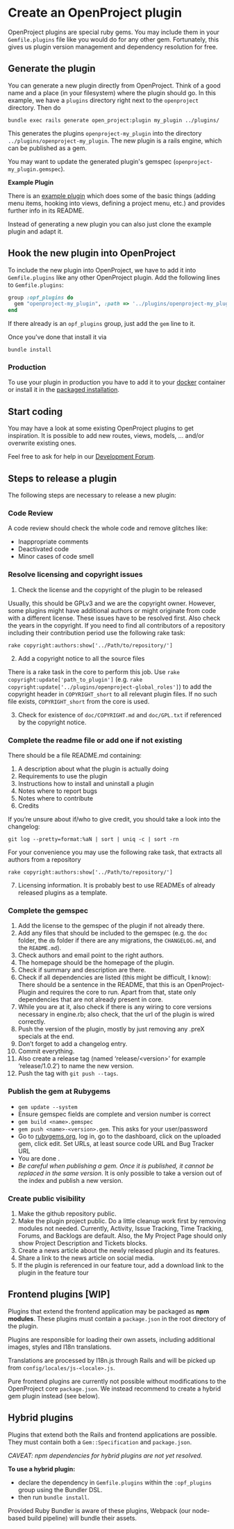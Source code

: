 # Create an OpenProject plugin

OpenProject plugins are special ruby gems. You may include them in your `Gemfile.plugins` file like you would do for any other gem. Fortunately, this gives us plugin version management and dependency resolution for free.

## Generate the plugin

You can generate a new plugin directly from OpenProject. Think of a good name and a place (in your filesystem) where the plugin should go. In this example, we have a `plugins` directory right next to the `openproject` directory. Then do

```shell
bundle exec rails generate open_project:plugin my_plugin ../plugins/
```

This generates the plugins `openproject-my_plugin` into the directory `../plugins/openproject-my_plugin`. The new plugin is a rails engine, which can be published as a gem.

You may want to update the generated plugin's gemspec (`openproject-my_plugin.gemspec`).

**Example Plugin**

There is an [example plugin](https://github.com/opf/openproject-proto_plugin) which does some of the basic things (adding menu items, hooking into views, defining a project menu, etc.) and provides further info in its README.

Instead of generating a new plugin you can also just clone the example plugin and adapt it.

## Hook the new plugin into OpenProject

To include the new plugin into OpenProject, we have to add it into `Gemfile.plugins` like any other OpenProject plugin. Add the following lines to `Gemfile.plugins`:

```ruby
group :opf_plugins do
  gem "openproject-my_plugin", :path => '../plugins/openproject-my_plugin'
end
```

If there already is an `opf_plugins` group, just add the `gem` line to it.

Once you've done that install it via

```shell
bundle install
```

### Production

To use your plugin in production you have to add it to your [docker](../../installation-and-operations/installation/docker/#openproject-plugins) container or install it in the [packaged installation](../../installation-and-operations/configuration/plugins/#adding-plugins-debrpm-packages).

## Start coding

You may have a look at some existing OpenProject plugins to get inspiration. It is possible to add new routes, views, models, … and/or overwrite existing ones.

Feel free to ask for help in our [Development Forum](https://community.openproject.org/projects/openproject/forums/7).

## Steps to release a plugin

The following steps are necessary to release a new plugin:

### Code Review

A code review should check the whole code and remove glitches like:

- Inappropriate comments
- Deactivated code
- Minor cases of code smell

### Resolve licensing and copyright issues

1. Check the license and the copyright of the plugin to be released

 Usually, this should be GPLv3 and we are the copyright owner. However, some plugins might have additional authors or might originate from code with a different license. These issues have to be resolved first. Also check the years in the copyright. If you need to find all contributors of a repository including their contribution period use the following rake task:

 ```shell
rake copyright:authors:show['../Path/to/repository/']
 ```

2. Add a copyright notice to all the source files

 There is a rake task in the core to perform this job. Use `rake copyright:update['path_to_plugin']` (e.g. `rake copyright:update['../plugins/openproject-global_roles']`) to add the copyright header in `COPYRIGHT_short` to all relevant plugin files.
 If no such file exists, `COPYRIGHT_short` from the core is used.

3. Check for existence of `doc/COPYRIGHT.md` and `doc/GPL.txt` if referenced by the copyright notice.

### Complete the readme file or add one if not existing

There should be a file README.md containing:

1. A description about what the plugin is actually doing
2. Requirements to use the plugin
3. Instructions how to install and uninstall a plugin
4. Notes where to report bugs
5. Notes where to contribute
6. Credits

If you’re unsure about if/who to give credit, you should take a look into the changelog:

```shell
git log --pretty=format:%aN | sort | uniq -c | sort -rn
```

For your convenience you may use the following rake task, that extracts all authors from a repository

```shell
rake copyright:authors:show['../Path/to/repository/']
```

7. Licensing information.
It is probably best to use READMEs of already released plugins as a template.

### Complete the gemspec

1. Add the license to the gemspec of the plugin if not already there.
2. Add any files that should be included to the gemspec (e.g. the `doc` folder, the `db` folder if there are any migrations, the `CHANGELOG.md`, and the `README.md`).
3. Check authors and email point to the right authors.
4. The homepage should be the homepage of the plugin.
5. Check if summary and description are there.
6. Check if all dependencies are listed (this might be difficult, I know): There should be a sentence in the README, that this is an OpenProject-Plugin and requires the core to run. Apart from that, state only dependencies that are not already present in core.
7. While you are at it, also check if there is any wiring to core versions necessary in engine.rb; also check, that the url of the plugin is wired correctly.
8. Push the version of the plugin, mostly by just removing any .preX specials at the end.
9. Don’t forget to add a changelog entry.
10. Commit everything.
11. Also create a release tag (named ‘release/&lt;version&gt;’ for example ‘release/1.0.2′) to name the new version.
12. Push the tag with `git push --tags`.

### Publish the gem at Rubygems

- `gem update --system`
- Ensure gemspec fields are complete and version number is correct
- `gem build <name>.gemspec`
- `gem push <name>-<version>.gem`. This asks for your user/password
- Go to [rubygems.org](https://rubygems.org), log in, go to the dashboard, click on the uploaded gem, click edit.  Set URLs, at least source code URL and Bug Tracker URL
- You are done .
- *Be careful when publishing a gem. Once it is published, it cannot be replaced in the same version*. It is only possible to take a version out of the index and publish a new version.

### Create public visibility

1. Make the github repository public.
2. Make the plugin project public.
    Do a little cleanup work first by removing modules not needed. Currently,
    Activity, Issue Tracking, Time Tracking, Forums, and Backlogs are default.
    Also, the My Project Page should only show Project Description and Tickets blocks.
3. Create a news article about the newly released plugin and its features.
4. Share a link to the news article on social media.
5. If the plugin is referenced in our feature tour, add a download link to the plugin in the feature tour

## Frontend plugins [WIP]

Plugins that extend the frontend application may be packaged as **npm modules**.
These plugins must contain a `package.json` in the root directory of the plugin.

Plugins are responsible for loading their own assets, including additional
images, styles and I18n translations.

Translations are processed by I18n.js through Rails and will be picked up from `config/locales/js-<locale>.js`.

Pure frontend plugins are currently not possible without modifications to the OpenProject core `package.json`.
We instead recommend to create a hybrid gem plugin instead (see below).

## Hybrid plugins

Plugins that extend both the Rails and frontend applications are possible. They
must contain both a `Gem::Specification` and `package.json`.

_CAVEAT: npm dependencies for hybrid plugins are not yet resolved._

**To use a hybrid plugin:**

* declare the dependency in `Gemfile.plugins` within the `:opf_plugins` group
  using the Bundler DSL.
* then run `bundle install`.

Provided Ruby Bundler is aware of these plugins, Webpack (our node-based build pipeline)
will bundle their assets.
